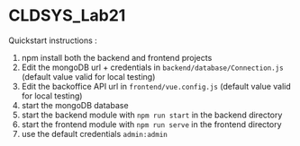 # CLDSYS_Lab21

Quickstart instructions : 
1. npm install both the backend and frontend projects
2. Edit the mongoDB url + credentials in `backend/database/Connection.js` (default value valid for local testing)
3. Edit the backoffice API url in `frontend/vue.config.js` (default value valid for local testing)
4. start the mongoDB database
5. start the backend module with `npm run start` in the backend directory
6. start the frontend module with `npm run serve` in the frontend directory
7. use the default credentials `admin:admin`
